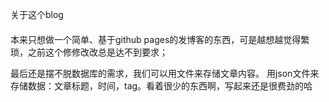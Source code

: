 关于这个blog
####

本来只想做一个简单、基于github pages的发博客的东西，可是越想越觉得繁琐，之前这个修修改改总是达不到要求；

最后还是摆不脱数据库的需求，我们可以用文件来存储文章内容。
用json文件来存储数据：文章标题，时间，tag。看着很少的东西啊，写起来还是很费劲的哈
